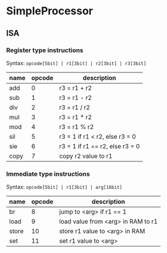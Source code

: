 # SimpleProcessor

## ISA ##

### Register type instructions ###
Syntax: ```opcode[5bit] | r1[3bit] | r2[3bit] | r3[3bit]```

| name | opcode | description                     |
|------|--------|---------------------------------|
| add  | 0      | r3 = r1 + r2                    |
| sub  | 1      | r3 = r1 - r2                    |
| div  | 2      | r3 = r1 / r2                    |
| mul  | 3      | r3 = r1 * r2                    |
| mod  | 4      | r3 = r1 % r2                    |
| sil  | 5      | r3 = 1 if r1 < r2, else r3 = 0  |
| sie  | 6      | r3 = 1 if r1 == r2, else r3 = 0 |
| copy | 7      | copy r2 value to r1             |


### Immediate type instructions ###
Syntax: ```opcode[5bit] | r1[3bit] | arg[16bit]```

| name | opcode | description                     |
|------|--------|---------------------------------|
| br   | 8      | jump to \<arg\> if r1 == 1      |
| load | 9      | load value from \<arg\> in RAM to r1|
| store| 10     | store r1 value to \<arg\> in RAM|
| set  | 11     | set r1 value to \<arg\>|
